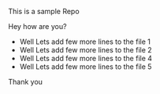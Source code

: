 This is a sample Repo

Hey how are you? 
* Well Lets add few more lines to the file 1
* Well Lets add few more lines to the file 2
* Well Lets add few more lines to the file 4
* Well Lets add few more lines to the file 5

Thank you 
